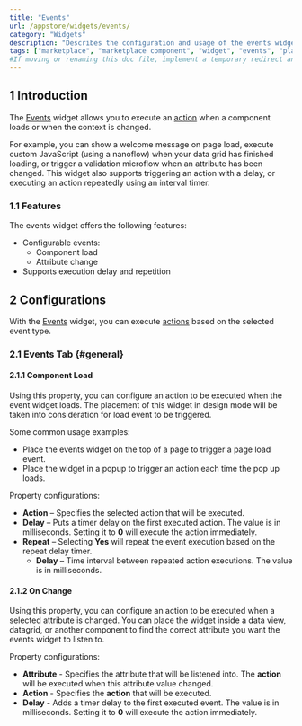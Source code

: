 ```yaml
---
title: "Events"
url: /appstore/widgets/events/
category: "Widgets"
description: "Describes the configuration and usage of the events widget, which is available in the Mendix Marketplace."
tags: ["marketplace", "marketplace component", "widget", "events", "platform support"]
#If moving or renaming this doc file, implement a temporary redirect and let the respective team know they should update the URL in the product. See Mapping to Products for more details.
---
```


## 1 Introduction

The [Events](https://marketplace.mendix.com/link/component/224259) widget allows you to execute an [action](/apidocs-mxsdk/apidocs/pluggable-widgets-property-types/#action) when a component loads or when the context is changed.

For example, you can show a welcome message on page load, execute custom JavaScript (using a nanoflow) when your data grid has finished loading, or trigger a validation microflow when an attribute has been changed. This widget also supports triggering an action with a delay, or executing an action repeatedly using an interval timer.

### 1.1 Features

The events widget offers the following features:

* Configurable events:
    * Component load
    * Attribute change
* Supports execution delay and repetition

## 2 Configurations

With  the [Events](https://marketplace.mendix.com/link/component/224259) widget, you can execute [actions](/apidocs-mxsdk/apidocs/pluggable-widgets-property-types/#action) based on the selected event type.

### 2.1 Events Tab {#general}

#### 2.1.1 Component Load

Using this property, you can configure an action to be executed when the event widget loads. The placement of this widget in design mode will be taken into consideration for load event to be triggered. 

Some common usage examples:

* Place the events widget on the top of a page to trigger a page load event. 
* Place the widget in a popup to trigger an action each time the pop up loads.

Property configurations:

* **Action** – Specifies the selected action that will be executed.
* **Delay** – Puts a timer delay on the first executed action. The value is in milliseconds. Setting it to **0** will execute the action immediately.
* **Repeat** – Selecting **Yes** will repeat the event execution based on the repeat delay timer.
    * **Delay** – Time interval between repeated action executions. The value is in milliseconds.

#### 2.1.2 On Change

Using this property, you can configure an action to be executed when a selected attribute is changed. You can place the widget inside a data view, datagrid, or another component to find the correct attribute you want the events widget to listen to.

Property configurations:

* **Attribute** - Specifies the attribute that will be listened into. The **action** will be executed when this attribute value changed.
* **Action** - Specifies the **action** that will be executed.
* **Delay** - Adds a timer delay to the first executed event. The value is in milliseconds. Setting it to **0** will execute the action immediately.
